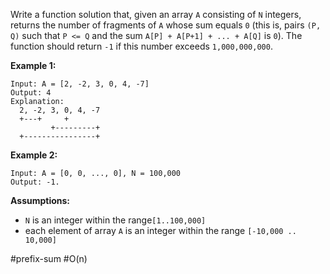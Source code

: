 Write a function solution that, given an array `A` consisting of `N` integers, returns the number of fragments of `A` whose sum equals `0` (this is, pairs `(P, Q)` such that ` P <= Q ` and the sum `A[P] + A[P+1] + ... + A[Q]` is `0`). The function should return `-1` if this number exceeds `1,000,000,000`.



**Example 1:**
```
Input: A = [2, -2, 3, 0, 4, -7]
Output: 4
Explanation:
  2, -2, 3, 0, 4, -7  
  +---+     +  
         +---------+  
  +----------------+  
```



**Example 2:**

```
Input: A = [0, 0, ..., 0], N = 100,000
Output: -1.
```



**Assumptions:**

- `N` is an integer within the range`[1..100,000]`
- each element of array `A` is an integer within the range `[-10,000 .. 10,000]`



#prefix-sum 	#O(n)